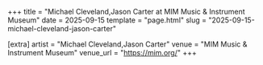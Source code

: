 +++
title = "Michael Cleveland,Jason Carter at MIM Music & Instrument Museum"
date = 2025-09-15
template = "page.html"
slug = "2025-09-15-michael-cleveland-jason-carter"

[extra]
artist = "Michael Cleveland,Jason Carter"
venue = "MIM Music & Instrument Museum"
venue_url = "https://mim.org/"
+++
